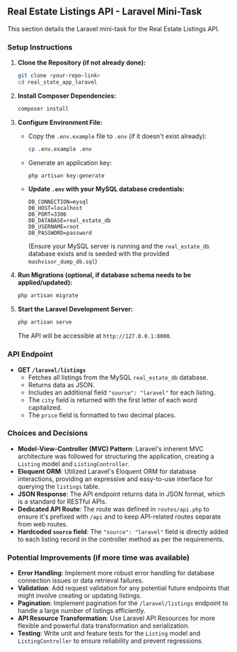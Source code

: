 
## Real Estate Listings API - Laravel Mini-Task

This section details the Laravel mini-task for the Real Estate Listings API.

### Setup Instructions

1.  **Clone the Repository (if not already done):**
    ```bash
    git clone <your-repo-link>
    cd real_state_app_laravel
    ```
2.  **Install Composer Dependencies:**
    ```bash
    composer install
    ```
3.  **Configure Environment File:**
    -   Copy the `.env.example` file to `.env` (if it doesn't exist already):
        ```bash
        cp .env.example .env
        ```
    -   Generate an application key:
        ```bash
        php artisan key:generate
        ```
    -   **Update `.env` with your MySQL database credentials:**
        ```
        DB_CONNECTION=mysql
        DB_HOST=localhost
        DB_PORT=3306
        DB_DATABASE=real_estate_db
        DB_USERNAME=root
        DB_PASSWORD=password
        ```
        (Ensure your MySQL server is running and the `real_estate_db` database exists and is seeded with the provided `mashvisor_dump_db.sql`)

4.  **Run Migrations (optional, if database schema needs to be applied/updated):**
    ```bash
    php artisan migrate
    ```
5.  **Start the Laravel Development Server:**
    ```bash
    php artisan serve
    ```
    The API will be accessible at `http://127.0.0.1:8000`.

### API Endpoint

-   **GET `/laravel/listings`**
    -   Fetches all listings from the MySQL `real_estate_db` database.
    -   Returns data as JSON.
    -   Includes an additional field `"source": "laravel"` for each listing.
    -   The `city` field is returned with the first letter of each word capitalized.
    -   The `price` field is formatted to two decimal places.

### Choices and Decisions

-   **Model-View-Controller (MVC) Pattern**: Laravel's inherent MVC architecture was followed for structuring the application, creating a `Listing` model and `ListingController`.
-   **Eloquent ORM**: Utilized Laravel's Eloquent ORM for database interactions, providing an expressive and easy-to-use interface for querying the `listings` table.
-   **JSON Response**: The API endpoint returns data in JSON format, which is a standard for RESTful APIs.
-   **Dedicated API Route**: The route was defined in `routes/api.php` to ensure it's prefixed with `/api` and to keep API-related routes separate from web routes.
-   **Hardcoded `source` field**: The `"source": "laravel"` field is directly added to each listing record in the controller method as per the requirements.

### Potential Improvements (if more time was available)

-   **Error Handling**: Implement more robust error handling for database connection issues or data retrieval failures.
-   **Validation**: Add request validation for any potential future endpoints that might involve creating or updating listings.
-   **Pagination**: Implement pagination for the `/laravel/listings` endpoint to handle a large number of listings efficiently.
-   **API Resource Transformation**: Use Laravel API Resources for more flexible and powerful data transformation and serialization.
-   **Testing**: Write unit and feature tests for the `Listing` model and `ListingController` to ensure reliability and prevent regressions.
